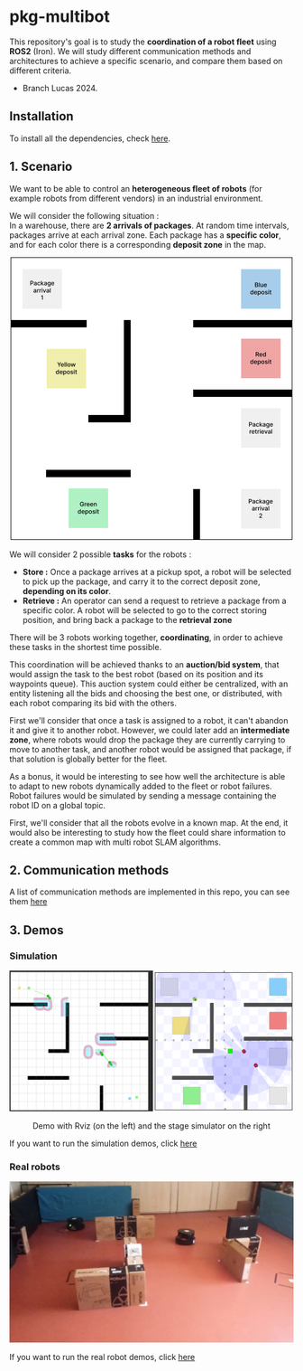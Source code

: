 # pkg-multibot

This repository's goal is to study the **coordination of a robot fleet** using **ROS2** (Iron). We will study different communication methods and architectures to achieve a specific scenario, and compare them based on different criteria.

- Branch Lucas 2024.

## Installation

To install all the dependencies, check [here](docs/installation.md).

## 1. Scenario

We want to be able to control an **heterogeneous fleet of robots** (for example robots from different vendors) in an 
industrial environment.

We will consider the following situation :  
In a warehouse, there are **2 arrivals of packages**. At random time intervals, packages arrive at each arrival zone.
Each package has a **specific color**, and for each color there is a corresponding **deposit zone** in the map.

<div align="center"><img src="docs/img/warehouse-scenario-map.png" width="500" title="Scenario warehouse map"></div>

We will consider 2 possible **tasks** for the robots :
- **Store :** Once a package arrives at a pickup spot, a robot will be selected to pick up the package, and carry it to the correct deposit zone, **depending on its color**.
- **Retrieve :** An operator can send a request to retrieve a package from a specific color. A robot will be selected to go to the correct storing position, and bring back a package to the **retrieval zone**

There will be 3 robots working together, **coordinating**, in order to achieve these tasks in the shortest time possible.

This coordination will be achieved thanks to an **auction/bid system**, that would assign the task to the best robot (based
on its position and its waypoints queue). This auction system could either be centralized, with an entity listening all
the bids and choosing the best one, or distributed, with each robot comparing its bid with the others.

First we'll consider that once a task is assigned to a robot, it can't abandon it and give it to another robot. However,
we could later add an **intermediate zone**, where robots would drop the package they are currently carrying to move to
another task, and another robot would be assigned that package, if that solution is globally better for the fleet.

As a bonus, it would be interesting to see how well the architecture is able to adapt to new robots dynamically added to the
fleet or robot failures.
Robot failures would be simulated by sending a message containing the robot ID on a global topic.

First, we'll consider that all the robots evolve in a known map. At the end, it would also be interesting to study how the
fleet could share information to create a common map with multi robot SLAM algorithms.

## 2. Communication methods

A list of communication methods are implemented in this repo, you can see them [here](docs/methods.md)

## 3. Demos

### Simulation

<div align="center">
    <img src="docs/img/demo/simulation.png" width="850" title="Simulation">
    <p>Demo with Rviz (on the left) and the stage simulator on the right</p>
</div>

If you want to run the simulation demos, click [here](docs/simulation.md)

### Real robots

<div align="center"><img src="docs/img/demo/real-robots.jpg" width="850" title="Real robots"></div>

If you want to run the real robot demos, click [here](docs/real.md)


